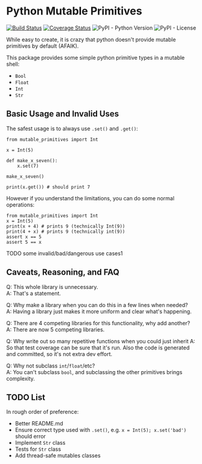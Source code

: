 # Python Mutable Primitives

[![Build Status](https://travis-ci.com/das-intensity/python-mutable-primitives.svg?branch=master)](https://travis-ci.com/das-intensity/python-mutable-primitives)
[![Coverage Status](https://coveralls.io/repos/github/das-intensity/python-mutable-primitives/badge.svg?branch=master)](https://coveralls.io/github/das-intensity/python-mutable-primitives?branch=master)
![PyPI - Python Version](https://img.shields.io/pypi/pyversions/mutable-primitives)
![PyPI - License](https://img.shields.io/pypi/l/mutable-primitives)

While easy to create, it is crazy that python doesn't provide mutable primitives by default (AFAIK).

This package provides some simple python primitive types in a mutable shell:
- `Bool`
- `Float`
- `Int`
- `Str`


## Basic Usage and Invalid Uses

The safest usage is to always use `.set()` and `.get()`:
```
from mutable_primitives import Int

x = Int(5)

def make_x_seven():
    x.set(7)

make_x_seven()

print(x.get()) # should print 7
```

However if you understand the limitations, you can do some normal operations:
```
from mutable_primitives import Int
x = Int(5)
print(x + 4) # prints 9 (technically Int(9))
print(4 + x) # prints 9 (technically int(9))
assert x == 5
assert 5 == x
```

TODO some invalid/bad/dangerous use cases1


## Caveats, Reasoning, and FAQ

Q: This whole library is unnecessary.  
A: That's a statement.

Q: Why make a library when you can do this in a few lines when needed?  
A: Having a library just makes it more uniform and clear what's happening.

Q: There are 4 competing libraries for this functionality, why add another?  
A: There are now 5 competing libraries.

Q: Why write out so many repetitive functions when you could just inherit
A: So that test coverage can be sure that it's run. Also the code is generated and committed, so it's not extra dev effort.

Q: Why not subclass `int`/`float`/etc?  
A: You can't subclass `bool`, and subclassing the other primitives brings complexity.


## TODO List

In rough order of preference:

- Better README.md
- Ensure correct type used with `.set()`, e.g. `x = Int(5); x.set('bad')` should error
- Implement `Str` class
- Tests for `Str` class
- Add thread-safe mutables classes
